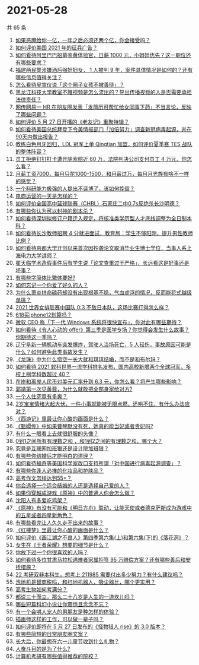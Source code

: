 # 2021-05-28

共 65 条

<!-- BEGIN -->
<!-- 最后更新时间 Fri May 28 2021 05:10:06 GMT+0800 (China Standard Time) -->

1. [如果恶魔给你一亿，一年之后必须还两个亿，你会接受吗？](https://www.zhihu.com/question/392418796)
2. [如何评价美国 2021 年的征兵广告？](https://www.zhihu.com/question/461629217)
3. [如何看待阿里巴巴招募鉴黄体验官，日薪 1000
   元，小姐姐优先？这一职位还有哪些要求？](https://www.zhihu.com/question/461654968)
4. [福建两民警涉嫌酒后强奸妇女， 1 人被判 9
   年，案件具体情况是如何的？还有哪些信息值得关注？](https://www.zhihu.com/question/461643644)
5. [怎么看待吴宣仪说「这个圈子女孩不被善待」？](https://www.zhihu.com/question/461702905)
6. [黑龙江科技大学教室不雅视频是怎么流出的？导出传播视频的人是否需要承担法律责任？](https://www.zhihu.com/question/461646094)
7. [网传网易一 HR
   在朋友圈发表「发简历可帮忙给女同事下药」不当言论，反映了哪些问题？](https://www.zhihu.com/question/461710464)
8. [如何评价 5 月 27 日开播的《老友记》重聚特辑？](https://www.zhihu.com/question/461638513)
9. [如何看待美国总统拜登下令美情报部门「加倍努力」调查新冠病毒起源，并在90天内做出报告？](https://www.zhihu.com/question/461618517)
10. [教练白色月牙回归，LDL 冠军上单 Qingtian 加盟，如何评价夏季赛 TES
    战队的整体阵容？](https://www.zhihu.com/question/461563164)
11. [员工拒绝钉钉打卡遭开除索赔近 60 万，法院判决公司支付员工 4
    万元，你怎么看？](https://www.zhihu.com/question/461485904)
12. [月薪工资7000，每月只花1000-1500，和月薪过万，每月月光族有啥不一样的感觉？](https://www.zhihu.com/question/392697045)
13. [一个科研能力极强的人提出不读博了，该如何挽留？](https://www.zhihu.com/question/461395135)
14. [电商运营的一天是怎样的？](https://www.zhihu.com/question/26504506)
15. [如何评价全国高中篮球联赛（CHBL）石家庄二中0.7s反绝杀长沙明德？](https://www.zhihu.com/question/460456997)
16. [有哪些你认为可以封神的剧本杀？](https://www.zhihu.com/question/448538675)
17. [如何看待深圳拟修订户籍迁入规定，将核准类学历型人才底线调整为全日制本科？](https://www.zhihu.com/question/461483001)
18. [如何看待长沙教师招聘 4
    分就进面试，教育局：学生不够阳刚，提升男性教师比例？](https://www.zhihu.com/question/461547536)
19. [如何看待京都大学开创以来首次因抄袭论文取消毕业生博士学位，当事人系上海电力大学讲师？](https://www.zhihu.com/question/461424721)
20. [翟天临学术造假事件后有学生说「论文查重过于严格」，长远看这是好事还是坏事？](https://www.zhihu.com/question/461305806)
21. [有哪些字简体比繁体要好?](https://www.zhihu.com/question/459988186)
22. [如何忘记一个你爱了好久的人？](https://www.zhihu.com/question/455348581)
23. [为什么萧炎拼命磕药却没有出现根基不稳，气血虚浮的情况，反而能花式越级单挑？](https://www.zhihu.com/question/461264979)
24. [2021 世界女排联赛中国队 0:3
    不敌日本队，这场比赛打得怎么样？](https://www.zhihu.com/question/461567305)
25. [618买iphone12划算吗？](https://www.zhihu.com/question/458591246)
26. [微软 CEO 称「下一代 Windows
    系统将很快宣布」，你对此有哪些期待？](https://www.zhihu.com/question/461439249)
27. [如何看待《令人心动的
    offer》第三季是医学专场？你觉得会发生什么故事？你期待这一季吗？](https://www.zhihu.com/question/460513460)
28. [辽宁阜新一辆机动车突发爆炸，驾驶人当场死亡，5
    人轻伤，事故原因可能是什么？如何避免此类事故发生？](https://www.zhihu.com/question/461279720)
29. [《龙珠》中为什么悟空一长大就和琪琪结婚，而不是和布尔玛？](https://www.zhihu.com/question/295712652)
30. [如何看待 2021 软科世界一流学科排名发布，国内高校新增两个全球冠军，多校上榜学科数超过
    40？](https://www.zhihu.com/question/461491304)
31. [在岸和离岸人民币对美元汇率升到 6.3
    元，你怎么看？将产生哪些影响？](https://www.zhihu.com/question/461501137)
32. [郭靖第一次见黄蓉，为什么就敢把全部身家给对方?](https://www.zhihu.com/question/423933346)
33. [一个人住究竟有多爽？](https://www.zhihu.com/question/459287794)
34. [2岁宝宝情绪大起大伏，一件小事就能被无限点燃，还哄不住，有什么办法应对？](https://www.zhihu.com/question/458309260)
35. [《西游记》里最让你心酸的画面是什么？](https://www.zhihu.com/question/459544693)
36. [《甄嬛传》中如果曹琴默没有死，她真的能当妃或者贵妃吗?](https://www.zhihu.com/question/460988846)
37. [有什么一眼看上去就很舒服的头像？](https://www.zhihu.com/question/377658010)
38. [0到1之间所有有理数之和 ，和1到2之间的有理数之和，哪个大？](https://www.zhihu.com/question/454607643)
39. [究竟是互联网加班狠还是设计院加班狠？](https://www.zhihu.com/question/461283075)
40. [有哪些你结婚后才能明白的道理？](https://www.zhihu.com/question/454665844)
41. [如何看待福奇等美国科学家改口支持所谓「对中国进行病毒起源调查」？](https://www.zhihu.com/question/461340656)
42. [有哪些你逢人必推的化妆品和护肤品？](https://www.zhihu.com/question/456607214)
43. [高考作文怎样达到55+？](https://www.zhihu.com/question/312917647)
44. [你会选择一个适合结婚的人还是选择自己爱的人？](https://www.zhihu.com/question/458714510)
45. [如果你穿越成游戏《原神》中的普通人你会怎么做？](https://www.zhihu.com/question/461164848)
46. [沈阳人有多爱吃鸡架？](https://www.zhihu.com/question/57705226)
47. [《原神》有没有可能和《明日方舟》联动，让能天使或者德克萨斯成为游戏中的五星或者四星新角色？](https://www.zhihu.com/question/461119055)
48. [有哪些看完让人久久走不出来的故事？](https://www.zhihu.com/question/432644392)
49. [《红楼梦》里最让你心酸的画面是什么？](https://www.zhihu.com/question/458515278)
50. [如何评价《画江湖之不良人》第四季第六集(上)和第六集(下)的《落花洞》？](https://www.zhihu.com/question/460592898)
51. [女生在《王者荣耀》想要的细节是什么？](https://www.zhihu.com/question/457200823)
52. [你放下过一个你很喜欢的人吗？](https://www.zhihu.com/question/459610318)
53. [如何看待多位甘肃马拉松遇难者家属拒签 95
    万赔偿方案？还有哪些善后和安抚措施？](https://www.zhihu.com/question/461465423)
54. [22 考研双非本科生，想考上 211985
    需要付出多少努力？有什么建议吗？](https://www.zhihu.com/question/461472395)
55. [洗地机是智商税吗，和扫地机器人，吸尘器比，哪个更实用？](https://www.zhihu.com/question/418512921)
56. [高考生物如何考满分？](https://www.zhihu.com/question/288737846)
57. [都说三十而立，那么二十八岁是人生的一道坎儿吗？](https://www.zhihu.com/question/459368115)
58. [哪些短篇科幻小说让你震惊且念念不忘？](https://www.zhihu.com/question/41047159)
59. [有一个会哄人宠人的男朋友是种怎样的体验？](https://www.zhihu.com/question/35799218)
60. [插画师这样的工作，可以做一辈子吗？](https://www.zhihu.com/question/51179983)
61. [如何评价即将在 5 月 27 日发布的《怪物猎人 rise》的 3.0
    版本？](https://www.zhihu.com/question/461583640)
62. [有哪些简短的日常朋友圈文案？](https://www.zhihu.com/question/458919267)
63. [长大后，你最想在六一儿童节收到什么礼物？](https://www.zhihu.com/question/460261568)
64. [人奋斗目的是为了什么?](https://www.zhihu.com/question/459060034)
65. [计算机考研有哪些值得推荐的院校？](https://www.zhihu.com/question/41164706)

<!-- END -->
